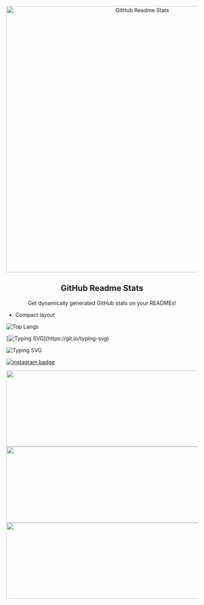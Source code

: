
<p align="center">
 <img width="700px" src="https://res.cloudinary.com/anuraghazra/image/upload/v1594908242/logo_ccswme.svg" align="center" alt="GitHub Readme Stats" />
 <h2 align="center">GitHub Readme Stats</h2>
 <p align="center">Get dynamically generated GitHub stats on your READMEs!</p>
</p>


*   Compact layout

![Top Langs](https://github-readme-stats.vercel.app/api/top-langs/?username=anuraghazra\&layout=compact)


[![Typing SVG](https://readme-typing-svg.herokuapp.com?size=24&color=00FF00&width=800&lines=System+Online...;Loading+Profile...;Access+Granted!)](https://git.io/typing-svg)

![Typing SVG](https://readme-typing-svg.herokuapp.com?size=28&duration=4000&color=00FF00&center=true&vCenter=true&width=800&lines=Hi+I'm+Pormes;Youtuber+%7C+Content+Creator+%7C+Learner;From+Indonesia+🇮🇩)


[![instagram badge](https://img.shields.io/badge/instagram-anonymous_dikha_official-%230177B5?style=flat&logo=instagram)](https://www.instagram.com/anonymous_dikha_official)


<img src="https://media.giphy.com/media/lp3GUtG2waC88/giphy.gif" width="700" height="200" frameBorder="0" >

<img src="https://media.giphy.com/media/12W5Sg2koWYnwA/giphy.gif" width="700" height="200" frameBorder="0" >

<img src="https://media.giphy.com/media/p4NLw3I4U0idi/giphy.gif" width="700" height="200" frameBorder="0" > 
